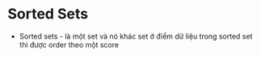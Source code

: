# Sorted Sets
* Sorted sets - là một set và nó khác set ở điểm dữ liệu trong sorted set thì được order theo một score